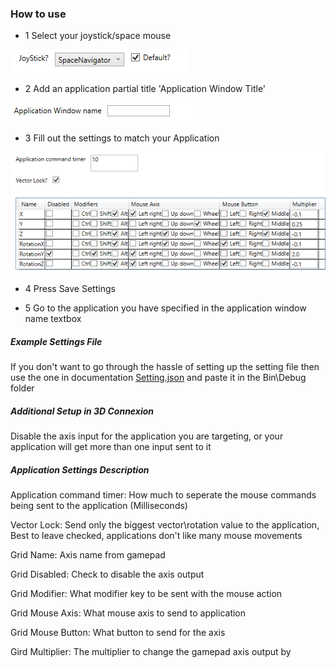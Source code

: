 
### How to use
* 1 Select your joystick/space mouse

![JoyStick](https://github.com/aurorasean/GamepadTo3DConnexion/blob/master/Documentation/SelectJoyStick.PNG)

* 2 Add an application partial title 'Application Window Title'

![Application](https://github.com/aurorasean/GamepadTo3DConnexion/blob/master/Documentation/CaptureNewApplication.PNG)

* 3 Fill out the settings to match your Application

![ApplicationSettings](https://github.com/aurorasean/GamepadTo3DConnexion/blob/master/Documentation/ApplicationSettings.PNG)

* 4 Press Save Settings

* 5 Go to the application you have specified in the application window name textbox


##### Example Settings File

If you don't want to go through the hassle of setting up the setting file then use the one in documentation [Setting.json](Documentation/SettingParent.json) and paste it in the Bin\Debug folder

##### Additional Setup in 3D Connexion

Disable the axis input for the application you are targeting, or your application will get more than one input sent to it

##### Application Settings Description

Application command timer: How much to seperate the mouse commands being sent to the application \(Milliseconds\)

Vector Lock: Send only the biggest vector\rotation value to the application, Best to leave checked, applications don't like many mouse movements

Grid Name: Axis name from gamepad

Grid Disabled: Check to disable the axis output

Grid Modifier: What modifier key to be sent with the mouse action

Grid Mouse Axis: What mouse axis to send to application

Grid Mouse Button: What button to send for the axis

Gird Multiplier: The multiplier to change the gamepad axis output by